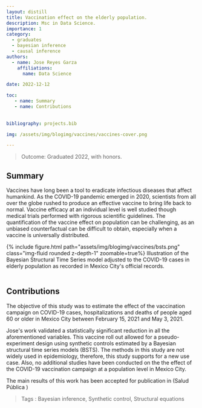 ```yaml
---
layout: distill
title: Vaccination effect on the elderly population.
description: Msc in Data Science. 
importance: 1
category:
  - graduates
  - bayesian inference
  - causal inference
authors:
  - name: Jose Reyes Garza
    affiliations: 
      name: Data Science

date: 2022-12-12

toc: 
   - name: Summary
   - name: Contributions
              
              
bibliography: projects.bib 

img: /assets/img/blogimg/vaccines/vaccines-cover.png

---
```


> Outcome:
Graduated 2022, with honors.

## Summary

Vaccines have long been a tool to eradicate infectious diseases that
affect humankind. As the COVID-19 pandemic emerged in 2020, scientists
from all over the globe rushed to produce an effective vaccine to
bring life back to normal. Vaccine efficacy at an individual level is
well studied though medical trials performed with rigorous scientific
guidelines. The quantification of the vaccine effect on population can
be challenging, as an unbiased counterfactual can be difficult to
obtain, especially when a vaccine is universally distributed.

<div class="row mt-3">
    <div class="col-sm-1 mt-3 mt-md-0">
    </div>
    <div class="col-sm-10 mt-3 mt-md-0">
        {% include figure.html path="assets/img/blogimg/vaccines/bsts.png" class="img-fluid rounded z-depth-1" zoomable=true%}
        Illustration of the Bayesian Structural Time Series model adjusted to the COVID-19 cases in elderly population as recorded in Mexico City's official records.
    </div>
    <div class="col-sm-1 mt-3 mt-md-0">
    </div>
</div>

<br>


## Contributions

The objective of this study was to estimate the effect of the
vaccination campaign on COVID-19 cases, hospitalizations and deaths of
people aged 60 or older in Mexico City between February 15, 2021 and
May 3, 2021. 

Jose's work validated a statistically significant reduction in all the
aforementioned variables.  This vaccine roll out allowed for a
pseudo-experiment design using synthetic controls estimated by a
Bayesian structural time series models (BSTS). The methods in this
study are not widely used in epidemiology, therefore, this study
supports for a new use case.  Also, no additional studies have been
conducted on the the effect of the COVID-19 vaccination campaign at a
population level in Mexico City.

The main results of this work has been accepted for publication in (Salud Pública <d-cite key="Vaccines2022"></d-cite>)

> Tags
:   Bayesian inference, Synthetic control, Structural equations 
